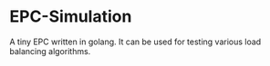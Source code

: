 # EPC-Simulation
A tiny EPC written in golang. It can be used for testing various load balancing algorithms.
